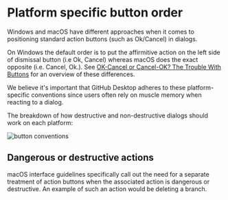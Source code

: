 # Platform specific button order

Windows and macOS have different approaches when it comes to positioning standard action buttons (such as Ok/Cancel) in dialogs.

On Windows the default order is to put the affirmitive action on the left side of dismissal button (i.e Ok, Cancel) whereas macOS does the exact opposite (i.e. Cancel, Ok.). See [OK-Cancel or Cancel-OK? The Trouble With Buttons](https://www.nngroup.com/articles/ok-cancel-or-cancel-ok/) for an overview of these differences.

We believe it's important that GitHub Desktop adheres to these platform-specific conventions since users often rely on muscle memory when reacting to a dialog.

The breakdown of how destructive and non-destructive dialogs should work on each platform:

![button conventions](https://user-images.githubusercontent.com/5091167/68219886-f794ff80-ffa3-11e9-9f25-40a9bb2e9a71.png)

## Dangerous or destructive actions

macOS interface guidelines specifically call out the need for a separate treatment of action buttons when the associated action is dangerous or destructive. An example of such an action would be deleting a branch.
